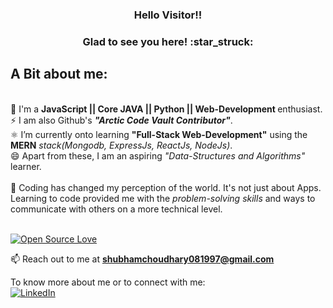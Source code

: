 <h3 align="center"> Hello Visitor!!</h3>

<h3 align="center">Glad to see you here! :star_struck:</h3> 
<h2>A Bit about me:</h2><br>
                🔭 I'm a <strong>JavaScript || Core JAVA || Python || Web-Development </strong>enthusiast.<br>
                ⚡ I am also Github's <strong><em>"Arctic Code Vault Contributor"</em></strong>.<br>
                ⚛️ I’m currently onto learning <strong>"Full-Stack Web-Development"</strong> using the <strong>MERN</strong><em> stack(Mongodb, ExpressJs, ReactJs, NodeJs)</em>.<br>
                😄 Apart from these, I am an aspiring <em>"Data-Structures and Algorithms"</em> learner.<br><br>
                👯 Coding has changed my perception of the world. It's not just about Apps. Learning to code provided me with the <i>problem-solving skills</i> and ways to communicate with others on a more technical level.<br><br> 
                
<!-- Most Languages Used <img align="left" src="https://github-readme-stats.vercel.app/api/top-langs/?username=1Canis-Lupus1&layout=compact&hide=html&theme=radical" alt="1Canis-Lupus1" /> -->

<!-- Github Stats <img align="center" src="https://github-readme-stats.vercel.app/api?username=1Canis-Lupus1&show_icons=true&theme=radical" alt="1Canis-Lupus1" /> -->

[![Open Source Love](https://badges.frapsoft.com/os/v2/open-source.svg?v=103)](https://github.com/1Canis-Lupus1)<br/>

📫 Reach out to me at **shubhamchoudhary081997@gmail.com**

To know more about me or to connect with me:
<br>
<a href="https://www.linkedin.com/in/shubham-choudhary-8457a9141/" target="_blank"><img src="https://img.shields.io/badge/LinkedIn-%230077B5.svg?&style=flat-square&logo=linkedin&logoColor=white" alt="LinkedIn"></a><br>
